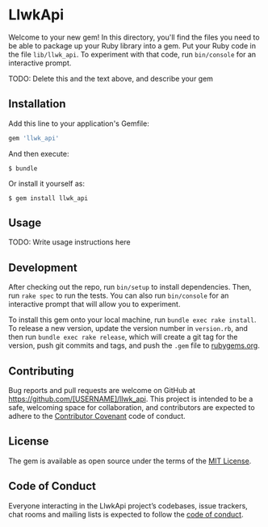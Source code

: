 # LlwkApi

Welcome to your new gem! In this directory, you'll find the files you need to be able to package up your Ruby library into a gem. Put your Ruby code in the file `lib/llwk_api`. To experiment with that code, run `bin/console` for an interactive prompt.

TODO: Delete this and the text above, and describe your gem

## Installation

Add this line to your application's Gemfile:

```ruby
gem 'llwk_api'
```

And then execute:

    $ bundle

Or install it yourself as:

    $ gem install llwk_api

## Usage

TODO: Write usage instructions here

## Development

After checking out the repo, run `bin/setup` to install dependencies. Then, run `rake spec` to run the tests. You can also run `bin/console` for an interactive prompt that will allow you to experiment.

To install this gem onto your local machine, run `bundle exec rake install`. To release a new version, update the version number in `version.rb`, and then run `bundle exec rake release`, which will create a git tag for the version, push git commits and tags, and push the `.gem` file to [rubygems.org](https://rubygems.org).

## Contributing

Bug reports and pull requests are welcome on GitHub at https://github.com/[USERNAME]/llwk_api. This project is intended to be a safe, welcoming space for collaboration, and contributors are expected to adhere to the [Contributor Covenant](http://contributor-covenant.org) code of conduct.

## License

The gem is available as open source under the terms of the [MIT License](https://opensource.org/licenses/MIT).

## Code of Conduct

Everyone interacting in the LlwkApi project’s codebases, issue trackers, chat rooms and mailing lists is expected to follow the [code of conduct](https://github.com/[USERNAME]/llwk_api/blob/master/CODE_OF_CONDUCT.md).
